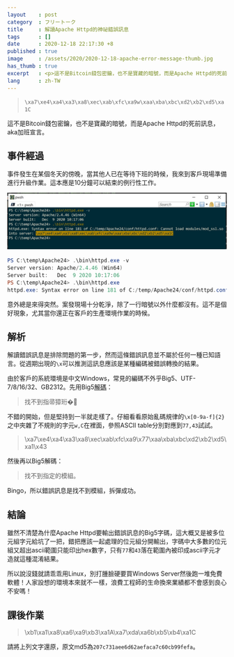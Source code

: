 ```yaml
---
layout    : post
category  : フリートーク
title     : 解讀Apache Httpd的神祕錯誤訊息
tags      : []
date      : 2020-12-18 22:17:30 +8
published : true
image     : /assets/2020/2020-12-18-apache-error-message-thumb.jpg
has_thumb : true
excerpt   : <p>這不是Bitcoin錢包密鑰，也不是寶藏的暗號，而是Apache Httpd的死前訊息，aka加班宣言。</p>
lang      : zh-TW
---
```


> `\xa7\xe4\xa4\xa3\xa8\xec\xab\xfc\xa9w\xaa\xba\xbc\xd2\xb2\xd5\xa1C`

這不是Bitcoin錢包密鑰，也不是寶藏的暗號，而是Apache Httpd的死前訊息，aka加班宣言。

## 事件經過

事件發生在某個冬天的傍晚，當其他人已在等待下班的時候，我來到客戶現場準備進行升級作業。這本應是10分鐘可以結束的例行性工作。

![console_dump](/assets/2020/2020-12-18-apache-error-message.jpg "Apache Httpd錯誤提示")

```powershell
PS C:\temp\Apache24> .\bin\httpd.exe -v
Server version: Apache/2.4.46 (Win64)
Server built:   Dec  9 2020 10:17:06
PS C:\temp\Apache24> .\bin\httpd.exe
httpd.exe: Syntax error on line 181 of C:/temp/Apache24/conf/httpd.conf: Cannot load modules/mod_ssl.so into server: \xa7\xe4\xa4\xa3\xa8\xec\xab\xfc\xa9w\xaa\xba\xbc\xd2\xb2\xd5\xa1C
```

意外總是來得突然。案發現場十分乾淨，除了一行暗號以外什麼都沒有。這不是個好現象，尤其當你還正在客戶的生產環境作業的時候。

## 解析

解讀錯誤訊息是排除問題的第一步，然而這條錯誤訊息並不屬於任何一種已知語言。從週期出現的`\x`可以推測這訊息應該是某種編碼被錯誤轉換的結果。

由於客戶的系統環境是中文Windows，常見的編碼不外乎Big5、UTF-7/8/16/32、GB2312。先用Big5[解碼][hex-to-ascii]：

> 找不到指帚獐珩�

不錯的開始，但是堅持到一半就走樣了。仔細看看原始亂碼規律的`\x[0-9a-f]{2}`之中夾雜了不規則的字元`w,C`在裡面，參照ASCII table分別對應到`77,43`試試。

> \xa7\xe4\xa4\xa3\xa8\xec\xab\xfc\xa9\x77\xaa\xba\xbc\xd2\xb2\xd5\xa1\x43

然後再以Big5解碼：

> 找不到指定的模組。

Bingo，所以錯誤訊息是找不到模組，拆彈成功。

## 結論

雖然不清楚為什麼Apache Httpd要輸出錯誤訊息的Big5字碼，這大概又是被多位元組字元給坑了一把，錯把應該一起處理的位元組分開輸出，字碼中大多數的位元組又超出ascii範圍只能印出hex數字，只有`77`和`43`落在範圍內被印成ascii字元才造就這種混淆結果。

所以說沒錢就請乖乖用Linux，別打腫臉硬要買Windows Server然後跑一堆免費軟體！人家設想的環境本來就不一樣，浪費工程師的生命換來業績都不會感到良心不安嗎！

## 課後作業

> \xb1\xa1\xa8\xa6\xa9\xb3\xa1A\xa7\xda\xa6b\xb5\xb4\xa1C

請將上列文字還原，原文md5為`207c731aee6d62aefaca7c60cb99fefa`。

[hex-to-ascii]: https://www.rapidtables.com/convert/number/hex-to-ascii.html
